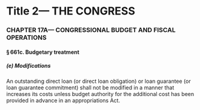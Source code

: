 
# Title 2— THE CONGRESS
### CHAPTER 17A— CONGRESSIONAL BUDGET AND FISCAL OPERATIONS
#### § 661c. Budgetary treatment
##### (e) Modifications

An outstanding direct loan (or direct loan obligation) or loan guarantee (or loan guarantee commitment) shall not be modified in a manner that increases its costs unless budget authority for the additional cost has been provided in advance in an appropriations Act.
